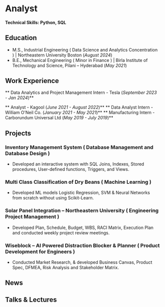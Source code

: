   # Analyst

#### Technical Skills: Python, SQL

## Education						       		
- M.S., Industrial Engineering ( Data Science and Analytics Concentration )	| Northeastern University Boston (_August 2024_)	 			        		
- B.E., Mechanical Engineering ( Minor in Finance ) | Birla Institute of Technology and Science, Pilani – Hyderabad (_May 2021_)

## Work Experience
** Data Analytics and Project Management Intern - Tesla (_September 2023 - Jan 2024_)**

** Analyst - Kagool (_June 2021 - August 2022_)**
** Data Analyst Intern - William O'Neil Co. (_January 2021 - May 2021_)**
** Manufacturing Intern - Carborundum Universal Ltd (_May 2019 - July 2019_)**

## Projects
### Inventory Management System ( Database Management and Database Design )
-	Developed an interactive system with SQL Joins, Indexes, Stored procedures, User-defined functions, Triggers, and Views.

### Multi Class Classification of Dry Beans ( Machine Learning ) 
-	Developed ML models Logistic Regression, SVM & Neural Networks from scratch without using Scikit-Learn. 

### Solar Panel Integration – Northeastern University ( Engineering Project Management ) 
-	Developed Plan, Schedule, Budget, WBS, RACI Matrix, Execution Plan and conducted weekly project review meetings.

### Wiseblock – AI Powered Distraction Blocker & Planner ( Product Development for Engineers ) 
-	Conducted Market Research, & developed Business Canvas, Product Spec, DFMEA, Risk Analysis and Stakeholder Matrix.



## News


## Talks & Lectures
